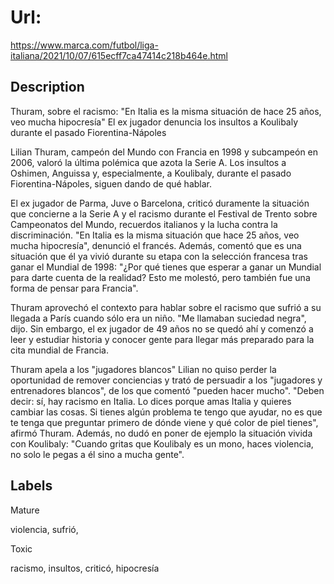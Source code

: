 # Url: 

https://www.marca.com/futbol/liga-italiana/2021/10/07/615ecff7ca47414c218b464e.html

## Description 

Thuram, sobre el racismo: "En Italia es la misma situación de hace 25 años, veo mucha hipocresía"
El ex jugador denuncia los insultos a Koulibaly durante el pasado Fiorentina-Nápoles


Lilian Thuram, campeón del Mundo con Francia en 1998 y subcampeón en 2006, valoró la última polémica que azota la Serie A. Los insultos a Oshimen, Anguissa y, especialmente, a Koulibaly, durante el pasado Fiorentina-Nápoles, siguen dando de qué hablar.

El ex jugador de Parma, Juve o Barcelona, criticó duramente la situación que concierne a la Serie A y el racismo durante el Festival de Trento sobre Campeonatos del Mundo, recuerdos italianos y la lucha contra la discriminación. "En Italia es la misma situación que hace 25 años, veo mucha hipocresía", denunció el francés. Además, comentó que es una situación que él ya vivió durante su etapa con la selección francesa tras ganar el Mundial de 1998: "¿Por qué tienes que esperar a ganar un Mundial para darte cuenta de la realidad? Esto me molestó, pero también fue una forma de pensar para Francia".

Thuram aprovechó el contexto para hablar sobre el racismo que sufrió a su llegada a París cuando sólo era un niño. "Me llamaban suciedad negra", dijo. Sin embargo, el ex jugador de 49 años no se quedó ahí y comenzó a leer y estudiar historia y conocer gente para llegar más preparado para la cita mundial de Francia.

Thuram apela a los "jugadores blancos"
Lilian no quiso perder la oportunidad de remover conciencias y trató de persuadir a los "jugadores y entrenadores blancos", de los que comentó "pueden hacer mucho". "Deben decir: sí, hay racismo en Italia. Lo dices porque amas Italia y quieres cambiar las cosas. Si tienes algún problema te tengo que ayudar, no es que te tenga que preguntar primero de dónde viene y qué color de piel tienes", afirmó Thuram. Además, no dudó en poner de ejemplo la situación vivida con Koulibaly: "Cuando gritas que Koulibaly es un mono, haces violencia, no solo le pegas a él sino a mucha gente".

## Labels 

Mature 

violencia, sufrió, 

Toxic

racismo, insultos, criticó, hipocresía

